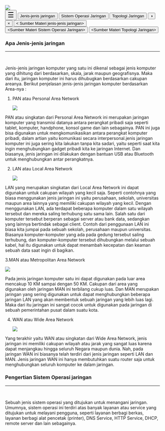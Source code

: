 <!DOCTYPE html>
<html>
 <head>
   <meta name="viewport" content="width=device-width, initial-scale=1">
   <title>Bahan Ajar</title>
    <link rel="stylesheet" type="text/css" href="style.css"/>
 </head>
<body>
<!--    header   -->
    <div class="header">
    <img src="https://i.ibb.co/86YYkcD/main-qimg-b77fde9aea646e2679395d975443c4d8.gif">
    </div>
<!--Nav bar-->
<div id="navbar">
  <button style="font-size: 23px;" onclick="openNav()">&#9776;</button>
 <button class="tablinks" onclick="openInfo(event, 'Jenis-Jenis Jaringan')" id="defaultOpen">Jenis-jenis jaringan</button>
  <button class="tablinks" onclick="openInfo(event, 'Sistem Operasi Jaringan')">Sistem Operasi Jaringan</button>
  <button class="tablinks" onclick="openInfo(event, 'Topologi Jaringan')">Topologi Jaringan</button>
  <button onclick="DarkMode()">&#9681;</button>
</div>
<!--    Side Nav Bar-->
<div id="mySidenav" class="sidenav">
  <button class="closebtn" 
   onclick="closeNav()" >&times;</button>
  <button class="tablinks" 
   onclick="openInfo(event,Sumber Materi jenis-jenis jaringan
')">&#60; Sumber Materi jenis-jenis jaringan&#62;</button>
  <button class="tablinks" onclick="openInfo(event, 'Sumber Materi Sistem Operasi Jaringan')">&#60;Sumber Materi Sistem Operasi Jaringan&#62;</button>
  <button class="tablinks" onclick="openInfo(event, 'Sumber Materi Topologi Jaringan')">&#60;Sumber Materi Topologi Jaringan&#62;</button>
  </div>
<!--    Home-->
<div id="Jenis-Jenis Jaringan" class="tabcontent">
 <p style="https://images.app.goo.gl/YnW31C1GuC6xgd399margin: 0px;"></p>
 <h3>Apa Jenis-jenis jaringan</h3><hr><br>
  <p><mark></mark>Jenis-jenis jaringan komputer yang satu ini dikenal sebagai jenis komputer yang dihitung dari berdasarkan, skala, jarak maupun geografisnya. Maka dari itu, jaringan komputer ini harus dihubugkan berdasarkan cakupan areanya. Berikut penjelasan jenis-jenis jaringan komputer berdasarkan Area-nya :
  
   1. PAN atau Personal Area Network</p>
<img
 src="https://catetanreza.files.wordpress.com/2013/07/pan.jpg">
  <p><mark></mark>PAN atau singkatan dari Personal Area Network ini merupakan jaringan komputer yang transmisi datanya antara perangkat pribadi saja seperti tablet, komputer, handphone, konsol game dan lain sebagainya. PAN ini juga bisa digunakan untuk mengkomunikasikan antara perangkat komputer pribadi, dalam artian yaitu komunikasi  secara interpersonal.jenis jaringan komputer ini juga sering kita lakukan tanpa kita sadari, yaitu seperti saat kita ingin menghubungkan gadget pribadi kita ke jaringan Internet. Dan biasanya, jenis jaringan ini dilakukan dengan bantuan USB atau Bluetooth untuk menghubungkan antar perangkatnya.
  
 2. LAN atau Local Area Network</p>
<img 
 src="http://alfina.blog.widyatama.ac.id/wp-content/uploads/sites/2876/2019/10/pro629929980.jpg">
  <p><mark></mark> LAN yang merupakan singkatan dari Local Area Network ini dapat digunakan untuk cakupan wilayah yang kecil saja. Seperti contohnya yang biasa menggunakan jenis jaringan ini yaitu perusahaan, sekolah, universitas maupun area lainnya yang memiliki cakupan wilayah yang kecil.
Dengan menggunakan LAN, ada terdapat beberapa komputer dalam satu wilayah tersebut dan mereka saling terhubung satu sama lain. Salah satu dari komputer tersebut berperan sebagai server atau bank data, sedangkan yang lainnya bertindak sebagai client.
Contoh dari penggunaan LAN ini biasa kita jumpai pada sebuah sekolah, perusahaan maupun universitas. Biasanya komputer-komputer yang ada pada gedung tersebut saling terhubung, dan komputer-komputer tersebut dihubungkan melalui sebuah kabel, hal itu digunakan untuk dapat menambah kecepatan dan keaman sebuah data saat ingin di bagikan.

3.MAN atau Metropolitan Area Network</p>
<img 
 src="https://www.abba.co.id/wp-content/uploads/2023/02/MAN.png">
  <p><mark></mark>Pada jenis jaringan komputer satu ini dapat digunakan pada luar area mencakup 10 KM sampai dengan 50 KM. Cakupan dari area yang digunakan oleh jaringan MAN ini terbilang cukup luas.
Dan MAN merupakan jaringan yang sering digunakan untuk dapat menghubungkan beberapa jaringan LAN yang akan membentuk sebuah jaringan yang lebih luas lagi. Maka dari itu jaringan ini sangat cocok untuk digunakan pada jaringan di sebuah pemerintahan pusat dalam suatu kota.

4. WAN atau Wide Area Network</p>
 <img 
 src="https://blogger.googleusercontent.com/img/b/R29vZ2xl/AVvXsEiXcZ50vs6u3XQPyu8cFXrN92J-H-RWwtEgOmRMW0yF_wYRw9tGfH_DQCa0QYov-rLCYK9XFyKYsc5Jm_g4bZBUbc4zFNALszZjzMX8hQ7cYYh2AJQcP-LagLFhwrgAcu-jRBB_IjJC7wAS__Xz2kRnA44mRiap_D7_Ye4UtAaN3jZBKhlxpFG3yCFMtA/s800/wide-area-network.jpg">
<p><mark></mark> Yang terakhir yaitu WAN atau singkatan dari Wide Area Network, jenis jaringan ini memiliki cakupan wilayah atau jarak yang sangat luas karena dapat menjangkau hingga seluruh Negara maupun dunia. Nah, pada jaringan WAN ini biasanya telah terdiri dari jenis jaringan seperti LAN dan MAN. Jenis jaringan WAN ini hanya membutuhkan suatu router saja untuk menghubungkan seluruh komputer ke dalam jaringan.</p>
<!-- setup-->
<div id="Sistem Operasi Jaringan" class="tabcontent">
  <h3>Pengertian Sistem Operasi jaringan</h3><hr><br>
  <p><mark></mark>Sebuah jenis sistem operasi yang ditujukan untuk menangani jaringan. Umumnya, sistem operasi ini terdiri atas banyak layanan atau service yang ditujukan untuk melayani pengguna, seperti layanan berbagi berkas, layanan berbagi alat pencetak (printer), DNS Service, HTTP Service, DHCP, remote server dan lain sebagainya.</p>
 
